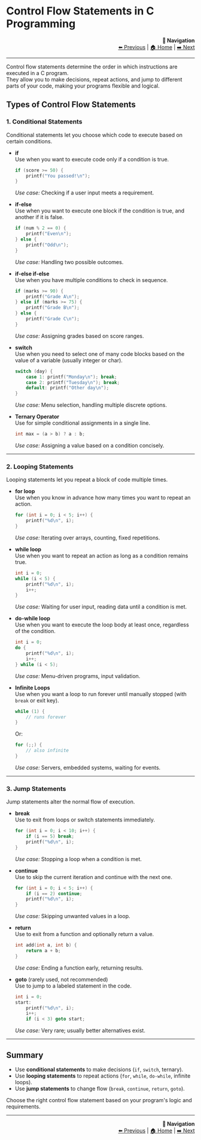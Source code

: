 # Control Flow Statements in C Programming

<div align="right">

**🧭 Navigation**  
[⬅️ Previous](06_input_output.md) | [🏠 Home](README.md) | [➡️ Next](08_functions.md)

</div>

---


Control flow statements determine the order in which instructions are executed in a C program.  
They allow you to make decisions, repeat actions, and jump to different parts of your code, making your programs flexible and logical.

## Types of Control Flow Statements

### 1. Conditional Statements

Conditional statements let you choose which code to execute based on certain conditions.

- **if**  
  Use when you want to execute code only if a condition is true.
  ```c
  if (score >= 50) {
      printf("You passed!\n");
  }
  ```
  *Use case:* Checking if a user input meets a requirement.

- **if-else**  
  Use when you want to execute one block if the condition is true, and another if it is false.
  ```c
  if (num % 2 == 0) {
      printf("Even\n");
  } else {
      printf("Odd\n");
  }
  ```
  *Use case:* Handling two possible outcomes.

- **if-else if-else**  
  Use when you have multiple conditions to check in sequence.
  ```c
  if (marks >= 90) {
      printf("Grade A\n");
  } else if (marks >= 75) {
      printf("Grade B\n");
  } else {
      printf("Grade C\n");
  }
  ```
  *Use case:* Assigning grades based on score ranges.

- **switch**  
  Use when you need to select one of many code blocks based on the value of a variable (usually integer or char).
  ```c
  switch (day) {
      case 1: printf("Monday\n"); break;
      case 2: printf("Tuesday\n"); break;
      default: printf("Other day\n");
  }
  ```
  *Use case:* Menu selection, handling multiple discrete options.

- **Ternary Operator**  
  Use for simple conditional assignments in a single line.
  ```c
  int max = (a > b) ? a : b;
  ```
  *Use case:* Assigning a value based on a condition concisely.

---

### 2. Looping Statements

Looping statements let you repeat a block of code multiple times.

- **for loop**  
  Use when you know in advance how many times you want to repeat an action.
  ```c
  for (int i = 0; i < 5; i++) {
      printf("%d\n", i);
  }
  ```
  *Use case:* Iterating over arrays, counting, fixed repetitions.

- **while loop**  
  Use when you want to repeat an action as long as a condition remains true.
  ```c
  int i = 0;
  while (i < 5) {
      printf("%d\n", i);
      i++;
  }
  ```
  *Use case:* Waiting for user input, reading data until a condition is met.

- **do-while loop**  
  Use when you want to execute the loop body at least once, regardless of the condition.
  ```c
  int i = 0;
  do {
      printf("%d\n", i);
      i++;
  } while (i < 5);
  ```
  *Use case:* Menu-driven programs, input validation.

- **Infinite Loops**  
  Use when you want a loop to run forever until manually stopped (with `break` or exit key).
  ```c
  while (1) {
      // runs forever
  }
  ```
  Or:
  ```c
  for (;;) {
      // also infinite
  }
  ```
  *Use case:* Servers, embedded systems, waiting for events.

---

### 3. Jump Statements

Jump statements alter the normal flow of execution.

- **break**  
  Use to exit from loops or switch statements immediately.
  ```c
  for (int i = 0; i < 10; i++) {
      if (i == 5) break;
      printf("%d\n", i);
  }
  ```
  *Use case:* Stopping a loop when a condition is met.

- **continue**  
  Use to skip the current iteration and continue with the next one.
  ```c
  for (int i = 0; i < 5; i++) {
      if (i == 2) continue;
      printf("%d\n", i);
  }
  ```
  *Use case:* Skipping unwanted values in a loop.

- **return**  
  Use to exit from a function and optionally return a value.
  ```c
  int add(int a, int b) {
      return a + b;
  }
  ```
  *Use case:* Ending a function early, returning results.

- **goto** (rarely used, not recommended)  
  Use to jump to a labeled statement in the code.
  ```c
  int i = 0;
  start:
      printf("%d\n", i);
      i++;
      if (i < 3) goto start;
  ```
  *Use case:* Very rare; usually better alternatives exist.

---

## Summary

- Use **conditional statements** to make decisions (`if`, `switch`, ternary).
- Use **looping statements** to repeat actions (`for`, `while`, `do-while`, infinite loops).
- Use **jump statements** to change flow (`break`, `continue`, `return`, `goto`).

Choose the right control flow statement based on your program's logic and requirements.

---

<div align="right">

**🧭 Navigation**  
[⬅️ Previous](06_input_output.md) | [🏠 Home](README.md) | [➡️ Next](08_functions.md)

</div>